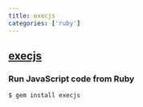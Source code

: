 ```yaml
---
title: execjs
categories: ['ruby']
---
```

## [execjs](https://github.com/rails/execjs)

### Run JavaScript code from Ruby


```
$ gem install execjs
```
